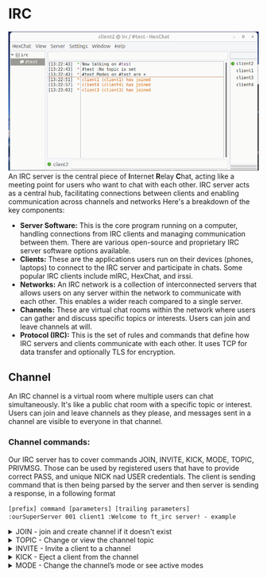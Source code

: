 # IRC

![""](HexChat.png)
An IRC server is the central piece of **I**nternet **R**elay **C**hat, acting like a meeting point for users who want to chat with each other. IRC server acts as a central hub, facilitating connections between clients and enabling communication across channels 
and networks Here's a breakdown of the key components:
- **Server Software:** This is the core program running on a computer, handling connections from IRC clients and managing communication between them. There are various open-source and proprietary IRC server software options available.
- **Clients:** These are the applications users run on their devices (phones, laptops) to connect to the IRC server and participate in chats. Some popular IRC clients include mIRC, HexChat, and irssi.
- **Networks:** An IRC network is a collection of interconnected servers that allows users on any server within the network to communicate with each other. This enables a wider reach compared to a single server.
- **Channels:** These are virtual chat rooms within the network where users can gather and discuss specific topics or interests. Users can join and leave channels at will.
- **Protocol (IRC):** This is the set of rules and commands that define how IRC servers and clients communicate with each other. It uses TCP for data transfer and optionally TLS for encryption.

## Channel
An IRC channel is a virtual room where multiple users can chat simultaneously. It's like a public chat room with a specific topic or interest. Users can join and leave channels as they please, and messages sent in a channel are visible to everyone in that channel. 
### Channel commands:
Our IRC server has to cover commands JOIN, INVITE, KICK, MODE, TOPIC, PRIVMSG. Those can be used by registered users that have to provide correct PASS, and unique NICK nad USER credentials.
The client is sending command that is then being parsed by the server and then server is sending a response, in a following format
```
[prefix] command [parameters] [trailing parameters]
:ourSuperServer 001 client1 :Welcome to ft_irc server! - example
```
<details>
  <summary> JOIN - join and create channel if it doesn't exist </summary>
    Has only one parameter `channel name` </br>
    channel name has to start with a `#` and cannot be longer than 50 characters </br>
    JOIN #channelName` - sent from client </br>

  
</details>

<details>
  <summary>TOPIC - Change or view the channel topic </summary>
  
</details>
<details>
  <summary>INVITE - Invite a client to a channel </summary>
</details>
<details>
  <summary>KICK -  Eject a client from the channel</summary>
</details>
<details>
  <summary>MODE - Change the channel’s mode or see active modes</summary>
</details>


